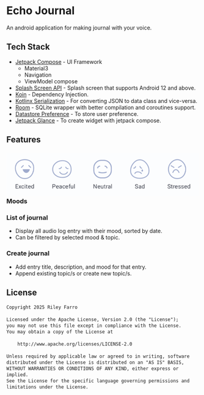 # Echo Journal

An android application for making journal with your voice.

## Tech Stack

- [Jetpack Compose](https://developer.android.com/develop/ui/compose/setup) - UI Framework
    - Material3
    - Navigation
    - ViewModel compose
- [Splash Screen API](https://developer.android.com/develop/ui/views/launch/splash-screen#getting-started) - Splash screen that supports Android 12 and above.
- [Koin](https://insert-koin.io/docs/setup/koin) - Dependency Injection.
- [Kotlinx Serialization](https://kotlinlang.org/docs/serialization.html#example-json-serialization) - For converting JSON to data class and vice-versa.
- [Room](https://developer.android.com/training/data-storage/room) - SQLite wrapper with better compilation and coroutines support.
- [Datastore Preference](https://developer.android.com/topic/libraries/architecture/datastore) - To store user preference.
- [Jetpack Glance](https://developer.android.com/develop/ui/compose/glance/setup) - To create widget with jetpack compose.


## Features

### ![Moods](https://github.com/riley0521/Echo-Journal/blob/master/screenshots/Moods.PNG) Moods

### List of journal
- Display all audio log entry with their mood, sorted by date.
- Can be filtered by selected mood & topic.

### Create journal
- Add entry title, description, and mood for that entry.
- Append existing topic/s or create new topic/s.


## License
```text
Copyright 2025 Riley Farro

Licensed under the Apache License, Version 2.0 (the "License");
you may not use this file except in compliance with the License.
You may obtain a copy of the License at

    http://www.apache.org/licenses/LICENSE-2.0

Unless required by applicable law or agreed to in writing, software
distributed under the License is distributed on an "AS IS" BASIS,
WITHOUT WARRANTIES OR CONDITIONS OF ANY KIND, either express or implied.
See the License for the specific language governing permissions and
limitations under the License.
```